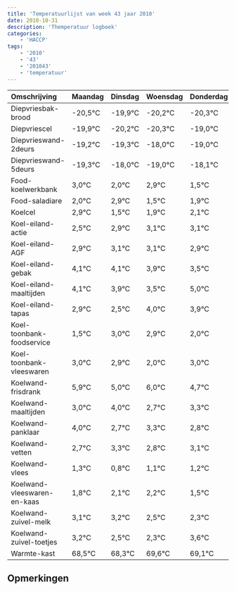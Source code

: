 ```yaml
---
title: 'Temperatuurlijst van week 43 jaar 2010'
date: 2010-10-31
description: 'Themperatuur logboek'
categories:
    - 'HACCP'
tags:
    - '2010'
    - '43'
    - '201043'
    - 'temperatuur'
---
```

|Omschrijving|Maandag|Dinsdag|Woensdag|Donderdag|Vrijdag|Zaterdag|Zondag|
|:---|:---|:---|:---|:---|:---|:---|:---|
|Diepvriesbak-brood|-20,5°C|-19,9°C|-20,2°C|-20,3°C|-19,0°C|-20,0°C|-19,1°C|
|Diepvriescel|-19,9°C|-20,2°C|-20,3°C|-19,0°C|-20,0°C|-19,1°C|-20,5°C|
|Diepvrieswand-2deurs|-19,2°C|-19,3°C|-18,0°C|-19,0°C|-18,1°C|-19,5°C|-19,1°C|
|Diepvrieswand-5deurs|-19,3°C|-18,0°C|-19,0°C|-18,1°C|-19,5°C|-19,1°C|-18,9°C|
|Food-koelwerkbank|3,0°C|2,0°C|2,9°C|1,5°C|1,9°C|2,1°C|2,1°C|
|Food-saladiare|2,0°C|2,9°C|1,5°C|1,9°C|2,1°C|2,1°C|1,9°C|
|Koelcel|2,9°C|1,5°C|1,9°C|2,1°C|2,1°C|1,9°C|1,5°C|
|Koel-eiland-actie|2,5°C|2,9°C|3,1°C|3,1°C|2,9°C|2,5°C|4,0°C|
|Koel-eiland-AGF|2,9°C|3,1°C|3,1°C|2,9°C|2,5°C|4,0°C|3,9°C|
|Koel-eiland-gebak|4,1°C|4,1°C|3,9°C|3,5°C|5,0°C|4,9°C|4,0°C|
|Koel-eiland-maaltijden|4,1°C|3,9°C|3,5°C|5,0°C|4,9°C|4,0°C|5,0°C|
|Koel-eiland-tapas|2,9°C|2,5°C|4,0°C|3,9°C|3,0°C|4,0°C|2,7°C|
|Koel-toonbank-foodservice|1,5°C|3,0°C|2,9°C|2,0°C|3,0°C|1,7°C|2,3°C|
|Koel-toonbank-vleeswaren|3,0°C|2,9°C|2,0°C|3,0°C|1,7°C|2,3°C|1,8°C|
|Koelwand-frisdrank|5,9°C|5,0°C|6,0°C|4,7°C|5,3°C|4,8°C|5,1°C|
|Koelwand-maaltijden|3,0°C|4,0°C|2,7°C|3,3°C|2,8°C|3,1°C|3,2°C|
|Koelwand-panklaar|4,0°C|2,7°C|3,3°C|2,8°C|3,1°C|3,2°C|2,5°C|
|Koelwand-vetten|2,7°C|3,3°C|2,8°C|3,1°C|3,2°C|2,5°C|2,3°C|
|Koelwand-vlees|1,3°C|0,8°C|1,1°C|1,2°C|0,5°C|0,3°C|1,6°C|
|Koelwand-vleeswaren-en-kaas|1,8°C|2,1°C|2,2°C|1,5°C|1,3°C|2,6°C|2,1°C|
|Koelwand-zuivel-melk|3,1°C|3,2°C|2,5°C|2,3°C|3,6°C|3,1°C|2,4°C|
|Koelwand-zuivel-toetjes|3,2°C|2,5°C|2,3°C|3,6°C|3,1°C|2,4°C|3,5°C|
|Warmte-kast|68,5°C|68,3°C|69,6°C|69,1°C|68,4°C|69,5°C|68,5°C|

## Opmerkingen


